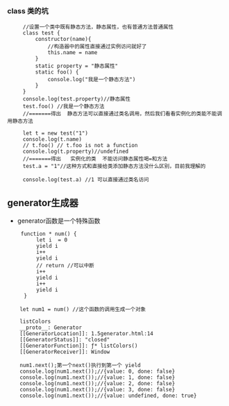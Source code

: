 ### class 类的坑

````
     //设置一个类中既有静态方法，静态属性，也有普通方法普通属性
     class test {
         constructor(name){
             //构造器中的属性直接通过实例访问就好了
             this.name = name
         }
         static property = "静态属性"
         static foo() {
             console.log("我是一个静态方法")
         }
     }
     console.log(test.property)//静态属性
     test.foo() //我是一个静态方法
     //=======得出  静态方法可以直接通过类名调用，然后我们看看实例化的类能不能调用静态方法
 
     let t = new test("1")
     console.log(t.name)
     // t.foo() // t.foo is not a function
     console.log(t.property)//undefined
     //=======得出   实例化的类  不能访问静态属性喝=和方法
     test.a = "1"//这种方式和直接给类添加静态方法没什么区别，目前我理解的
 
     console.log(test.a) //1 可以直接通过类名访问
````
## generator生成器
+ generator函数是一个特殊函数
  ````
   function * num() {
        let i  = 0
        yield i
        i++
        yield i
        // return //可以中断
        i++
        yield i
        i++
        yield i
    }
```
    let num1 = num() //这个函数的调用生成一个对象

    listColors
    __proto__: Generator
    [[GeneratorLocation]]: 1.5generator.html:14
    [[GeneratorStatus]]: "closed"
    [[GeneratorFunction]]: ƒ* listColors()
    [[GeneratorReceiver]]: Window

    num1.next();第一个next()执行到第一个 yield
    console.log(num1.next());//{value: 0, done: false}
    console.log(num1.next());//{value: 1, done: false}
    console.log(num1.next());//{value: 2, done: false}
    console.log(num1.next());//{value: 3, done: false}
    console.log(num1.next());//{value: undefined, done: true}
  ````
